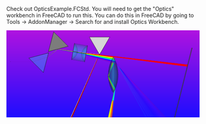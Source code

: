 Check out OpticsExample.FCStd. You will need to get the "Optics" workbench in FreeCAD to run this. You can do this in FreeCAD by going to Tools -> AddonManager -> 
Search for and install Optics Workbench.

![Optics Image](OpticsExample.png)
